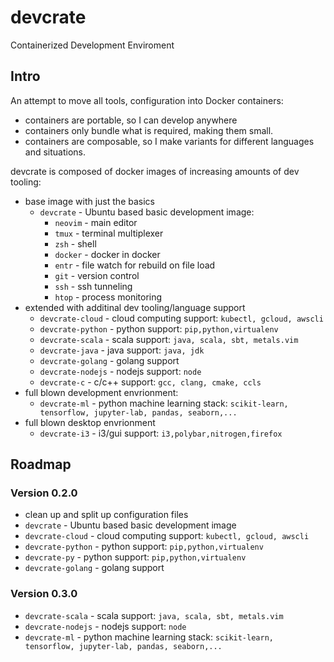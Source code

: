 # devcrate 
Containerized Development Enviroment

## Intro
An attempt to move all tools, configuration into Docker containers:
- containers are portable, so I can develop anywhere
- containers only bundle what is required, making them small.
- containers are composable, so I make variants for different languages and situations.

devcrate is composed of docker images of increasing amounts of dev tooling:
- base image with just the basics
    - `devcrate` - Ubuntu based basic development image:
        - `neovim` - main editor
        - `tmux` - terminal multiplexer
        - `zsh` - shell
        - `docker` - docker in docker
        - `entr` - file watch for rebuild on file load
        - `git` - version control
        - `ssh` - ssh tunneling
        - `htop` - process monitoring
- extended with additinal dev tooling/language support
    - `devcrate-cloud` - cloud computing support: `kubectl, gcloud, awscli`
    - `devcrate-python` - python support: `pip,python,virtualenv`
    - `devcrate-scala` - scala support: `java, scala, sbt, metals.vim`
    - `devcrate-java` - java support: `java, jdk`
    - `devcrate-golang` - golang support
    - `devcrate-nodejs` - nodejs support: `node`
    - `devcrate-c` - c/c++ support: `gcc, clang, cmake, ccls`
- full blown development envrionment:
    - `devcrate-ml` - python machine learning stack: `scikit-learn, tensorflow, jupyter-lab, pandas, seaborn,...`
- full blown desktop envrionment
    - `devcrate-i3` - i3/gui support: `i3,polybar,nitrogen,firefox`

## Roadmap
### Version 0.2.0
- clean up and split up configuration files
- `devcrate` - Ubuntu based basic development image
- `devcrate-cloud` - cloud computing support: `kubectl, gcloud, awscli`
- `devcrate-python` - python support: `pip,python,virtualenv`
- `devcrate-py` - python support: `pip,python,virtualenv`
- `devcrate-golang` - golang support

### Version 0.3.0
- `devcrate-scala` - scala support: `java, scala, sbt, metals.vim`
- `devcrate-nodejs` - nodejs support: `node`
- `devcrate-ml` - python machine learning stack: `scikit-learn, tensorflow, jupyter-lab, pandas, seaborn,...`
